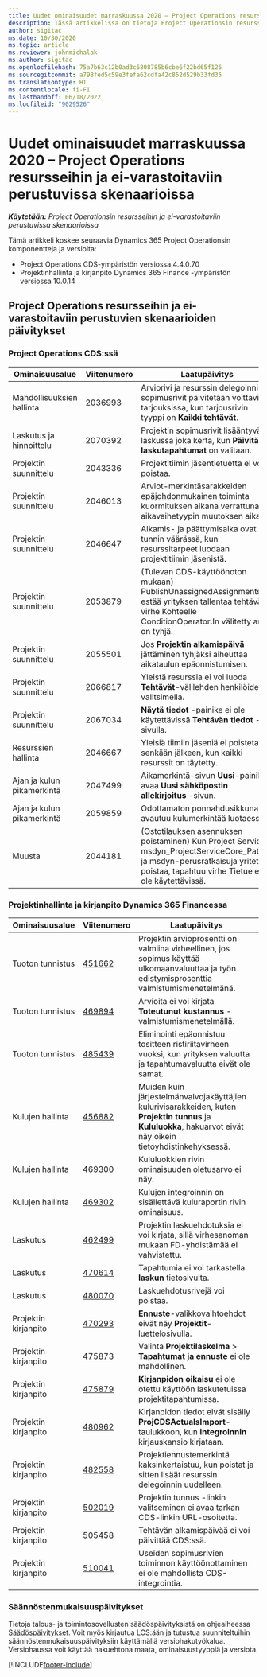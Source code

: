 ```yaml
---
title: Uudet ominaisuudet marraskuussa 2020 – Project Operations resursseihin ja ei-varastoitaviin perustuvissa skenaarioissa
description: Tässä artikkelissa on tietoja Project Operationsin resursseihin/ei-varastoitaviin perustuvien skenaarioiden marraskuun 2020 version päivityksessä olevista laatupäivityksistä.
author: sigitac
ms.date: 10/30/2020
ms.topic: article
ms.reviewer: johnmichalak
ms.author: sigitac
ms.openlocfilehash: 75a7b63c12b0ad3c6808785b6cbe6f22bd65f126
ms.sourcegitcommit: a798fed5c59e3fefa62cdfa42c852d529b33fd35
ms.translationtype: HT
ms.contentlocale: fi-FI
ms.lasthandoff: 06/18/2022
ms.locfileid: "9029526"
---
```

# <a name="whats-new-november-2020---project-operations-for-resourcenon-stocked-based-scenarios"></a>Uudet ominaisuudet marraskuussa 2020 – Project Operations resursseihin ja ei-varastoitaviin perustuvissa skenaarioissa

_**Käytetään:** Project Operationsin resursseihin ja ei-varastoitaviin perustuvissa skenaarioissa_

Tämä artikkeli koskee seuraavia Dynamics 365 Project Operationsin komponentteja ja versioita:

- Project Operations CDS-ympäristön versiossa 4.4.0.70
- Projektinhallinta ja kirjanpito Dynamics 365 Finance -ympäristön versiossa 10.0.14

## <a name="updates-to-project-operations-for-resource-non-stocked-based-scenarios"></a>Project Operations resursseihin ja ei-varastoitaviin perustuvien skenaarioiden päivitykset

### <a name="project-operations-on-cds"></a>Project Operations CDS:ssä

| Ominaisuusalue                 | Viitenumero | Laatupäivitys                                                                                                                                                                    |
|------------------------------|------------------|-----------------------------------------------------------------------------------------------------------------------------------------------------------------------------------|
|   Mahdollisuuksien hallinta       | 2036993          | Arviorivi ja resurssin delegoinnin sopimusrivit päivitetään voittavissa tarjouksissa, kun tarjousrivin tyyppi on **Kaikki tehtävät**.                                                 |
| Laskutus ja hinnoittelu          | 2070392          | Projektin sopimusrivit lisääntyvät laskussa joka kerta, kun **Päivitä laskutapahtumat** on valitaan.                                                                         |
| Projektin suunnittelu             | 2043336          | Projektitiimin jäsentietuetta ei voi poistaa.                                                                                                                                  |
| Projektin suunnittelu             | 2046013          | Arviot-merkintäsarakkeiden epäjohdonmukainen toiminta kuormituksen aikana verrattuna aikavaihetyypin muutoksen aikana.                                                                                   |
| Projektin suunnittelu             | 2046647          | Alkamis- ja päättymisaika ovat tunnin väärässä, kun resurssitarpeet luodaan projektitiimin jäsenistä.                                                                      |
| Projektin suunnittelu             | 2053879          | (Tulevan CDS-käyttöönoton mukaan) PublishUnassignedAssignments estää yrityksen tallentaa tehtävä; virhe Kohteelle ConditionOperator.In välitetty arvo on tyhjä.                       |
| Projektin suunnittelu             | 2055501          | Jos **Projektin alkamispäivä** jättäminen tyhjäksi aiheuttaa aikataulun epäonnistumisen.                                                                                                      |
| Projektin suunnittelu             | 2066817          | Yleistä resurssia ei voi luoda **Tehtävät**-välilehden henkilöiden valitsimella.                                                                                                   |
| Projektin suunnittelu             | 2067034          | **Näytä tiedot** -painike ei ole käytettävissä **Tehtävän tiedot** -sivulla.                                                                                                       |
| Resurssien hallinta          | 2046667          | Yleisiä tiimiin jäseniä ei poisteta senkään jälkeen, kun kaikki resurssit on täytetty.                                                                                                    |
| Ajan ja kulun pikamerkintä | 2047499          | Aikamerkintä-sivun **Uusi**-painike avaa **Uusi sähköpostin allekirjoitus** -sivun.                                                                                               |
| Ajan ja kulun pikamerkintä | 2059859          | Odottamaton ponnahdusikkuna avautuu kulumerkintää luotaessa.                                                                                                                         |
| Muusta                        | 2044181          | (Ostotilauksen asennuksen poistaminen) Kun Project Servicen msdyn_ProjectServiceCore_Patch- ja msdyn-perusratkaisuja yritetään poistaa, tapahtuu virhe Tietue ei ole käytettävissä.  |

### <a name="project-management-and-accounting-in-dynamics-365-finance"></a>Projektinhallinta ja kirjanpito Dynamics 365 Financessa

| Ominaisuusalue        | Viitenumero | Laatupäivitys                                                                                                                                                            |
|---------------------|------------------|---------------------------------------------------------------------------------------------------------------------------------------------------------------------------|
| Tuoton tunnistus | [451662](https://fix.lcs.dynamics.com/Issue/Details/?bugId=451662)           | Projektin arvioprosentti on valmiina virheellinen, jos sopimus käyttää ulkomaanvaluuttaa ja työn edistymisprosenttia valmistumismenetelmänä.                     |
| Tuoton tunnistus | [469894](https://fix.lcs.dynamics.com/Issue/Details/?bugId=469894)           | Arvioita ei voi kirjata **Toteutunut kustannus** -valmistumismenetelmällä.                                                                                                    |
| Tuoton tunnistus | [485439](https://fix.lcs.dynamics.com/Issue/Details/?bugId=485439)           | Eliminointi epäonnistuu tositteen ristiriitavirheen vuoksi, kun yrityksen valuutta ja tapahtumavaluutta eivät ole samat.                                              |
| Kulujen hallinta  | [456882](https://fix.lcs.dynamics.com/Issue/Details/?bugId=456822)           | Muiden kuin järjestelmänvalvojakäyttäjien kulurivisarakkeiden, kuten **Projektin tunnus** ja **Kululuokka**, hakuarvot eivät näy oikein tietoyhdistinkehyksessä. |
| Kulujen hallinta  | [469300](https://fix.lcs.dynamics.com/Issue/Details/?bugId=469300)           | Kululuokkien rivin ominaisuuden oletusarvo ei näy.                                                                                                         |
| Kulujen hallinta  | [469302](https://fix.lcs.dynamics.com/Issue/Details/?bugId=469302)           | Kulujen integroinnin on sisällettävä kuluraportin rivin ominaisuus.                                                                                             |
| Laskutus           | [462499](https://fix.lcs.dynamics.com/Issue/Details/?bugId=462499)           | Projektin laskuehdotuksia ei voi kirjata, sillä virhesanoman mukaan FD-yhdistämää ei vahvistettu.                                                    |
| Laskutus           | [470614](https://fix.lcs.dynamics.com/Issue/Details/?bugId=470614)           | Tapahtumia ei voi tarkastella **laskun** tietosivulta.                                                                                                              |
| Laskutus           | [480070](https://fix.lcs.dynamics.com/Issue/Details/?bugId=480070)           | Laskuehdotusrivejä voi poistaa.                                                                                                                                  |
| Projektin kirjanpito  | [470293](https://fix.lcs.dynamics.com/Issue/Details/?bugId=470293)           | **Ennuste**-valikkovaihtoehdot eivät näy **Projektit**-luettelosivulla.                                                                                                   |
| Projektin kirjanpito  | [475873](https://fix.lcs.dynamics.com/Issue/Details/?bugId=475873)           | Valinta **Projektilaskelma**   > **Tapahtumat ja ennuste** ei ole mahdollinen.                                                                                                       |
| Projektin kirjanpito  | [475879](https://fix.lcs.dynamics.com/Issue/Details/?bugId=475879)           | **Kirjanpidon oikaisu** ei ole otettu käyttöön laskutetuissa projektitapahtumissa.                                                                                                  |
| Projektin kirjanpito  | [480962](https://fix.lcs.dynamics.com/Issue/Details/?bugId=480962)           | Kirjanpidon tiedot eivät sisälly **ProjCDSActualsImport**-taulukkoon, kun **integroinnin** kirjauskansio kirjataan.                                                  |
| Projektin kirjanpito  | [482558](https://fix.lcs.dynamics.com/Issue/Details/?bugId=482558)           | Projektiennustemerkintä kaksinkertaistuu, kun poistat ja sitten lisäät resurssin delegoinnin uudelleen.                                                                            |
| Projektin kirjanpito  | [502019](https://fix.lcs.dynamics.com/Issue/Details/?bugId=502019)           | Projektin tunnus -linkin valitseminen ei avaa tarkan CDS-linkin URL-osoitetta.                                                                                                         |
| Projektin kirjanpito  | [505458](https://fix.lcs.dynamics.com/Issue/Details/?bugId=505458)           | Tehtävän alkamispäivää ei voi päivittää CDS:ssä.                                                                                                                           |
| Projektin kirjanpito  | [510041](https://fix.lcs.dynamics.com/Issue/Details/?bugId=510041)           | Useiden sopimusrivien toiminnon käyttöönottaminen ei ole mahdollista CDS-integrointia.                                                                                   |

### <a name="regulatory-updates"></a>Säännöstenmukaisuuspäivitykset
Tietoja talous- ja toimintosovellusten säädöspäivityksistä on ohjeaiheessa [Säädöspäivitykset](/dynamics365/finance/localizations/regulatory-updates). Voit myös kirjautua LCS:ään ja tutustua suunniteltuihin säännöstenmukaisuuspäivityksiin käyttämällä versiohakutyökalua. Versiohaussa voit käyttää hakuehtona maata, ominaisuustyyppiä ja versiota.


[!INCLUDE[footer-include](../includes/footer-banner.md)]